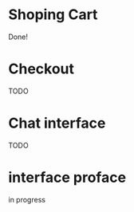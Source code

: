 <h1>Shoping Cart</h1>
<p>Done!</p>
<h1>Checkout</h1>
<p>TODO</p>
<h1>Chat interface</h1>
<p>TODO</p>
<h1>interface proface</h1>
<p>in progress</p>

